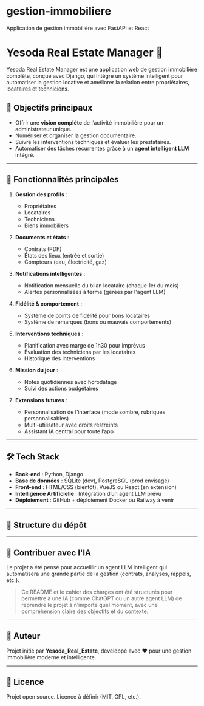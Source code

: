 # gestion-immobiliere
Application de gestion immobilière avec FastAPI et React

# Yesoda Real Estate Manager 🏢

Yesoda Real Estate Manager est une application web de gestion immobilière complète, conçue avec Django, qui intègre un système intelligent pour automatiser la gestion locative et améliorer la relation entre propriétaires, locataires et techniciens.

## 🚀 Objectifs principaux

- Offrir une **vision complète** de l’activité immobilière pour un administrateur unique.
- Numériser et organiser la gestion documentaire.
- Suivre les interventions techniques et évaluer les prestataires.
- Automatiser des tâches récurrentes grâce à un **agent intelligent LLM** intégré.

---

## 🧩 Fonctionnalités principales

1. **Gestion des profils** :
   - Propriétaires
   - Locataires
   - Techniciens
   - Biens immobiliers

2. **Documents et états** :
   - Contrats (PDF)
   - États des lieux (entrée et sortie)
   - Compteurs (eau, électricité, gaz)

3. **Notifications intelligentes** :
   - Notification mensuelle du bilan locataire (chaque 1er du mois)
   - Alertes personnalisées à terme (gérées par l'agent LLM)

4. **Fidélité & comportement** :
   - Système de points de fidélité pour bons locataires
   - Système de remarques (bons ou mauvais comportements)

5. **Interventions techniques** :
   - Planification avec marge de 1h30 pour imprévus
   - Évaluation des techniciens par les locataires
   - Historique des interventions

6. **Mission du jour** :
   - Notes quotidiennes avec horodatage
   - Suivi des actions budgétaires

7. **Extensions futures** :
   - Personnalisation de l’interface (mode sombre, rubriques personnalisables)
   - Multi-utilisateur avec droits restreints
   - Assistant IA central pour toute l’app

---

## 🛠️ Tech Stack

- **Back-end** : Python, Django
- **Base de données** : SQLite (dev), PostgreSQL (prod envisagé)
- **Front-end** : HTML/CSS (bientôt), VueJS ou React (en extension)
- **Intelligence Artificielle** : Intégration d’un agent LLM prévu
- **Déploiement** : GitHub + déploiement Docker ou Railway à venir

---

## 📁 Structure du dépôt

---

## 🤖 Contribuer avec l'IA

Le projet a été pensé pour accueillir un agent LLM intelligent qui automatisera une grande partie de la gestion (contrats, analyses, rappels, etc.).

> Ce README et le cahier des charges ont été structurés pour permettre à une IA (comme ChatGPT ou un autre agent LLM) de reprendre le projet à n’importe quel moment, avec une compréhension claire des objectifs et du contexte.

---

## 📌 Auteur

Projet initié par **Yesoda_Real_Estate**, développé avec ❤️ pour une gestion immobilière moderne et intelligente.

---

## 📃 Licence

Projet open source. Licence à définir (MIT, GPL, etc.).



